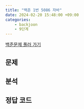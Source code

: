 ```yaml
---
title: "백준 1번 5086 자바"
date: 2024-02-20 15:48:00 +09:00
categories: 
    - backjoon
    - 9단계
---
```

[백준문제 풀러 가기](https://www.acmicpc.net/problem/5086)  
## 문제

## 분석

## 정답 코드




